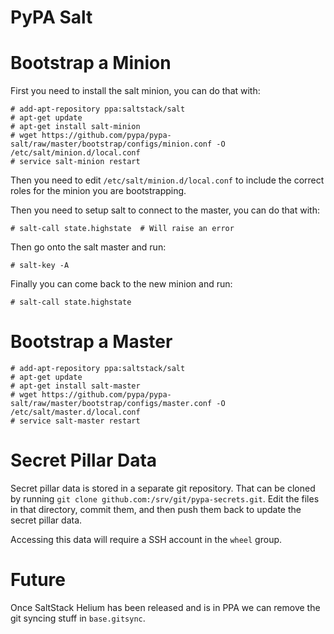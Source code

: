 PyPA Salt
=========

Bootstrap a Minion
==================

First you need to install the salt minion, you can do that with:

```console
# add-apt-repository ppa:saltstack/salt
# apt-get update
# apt-get install salt-minion
# wget https://github.com/pypa/pypa-salt/raw/master/bootstrap/configs/minion.conf -O /etc/salt/minion.d/local.conf
# service salt-minion restart
```

Then you need to edit ``/etc/salt/minion.d/local.conf`` to include the correct
roles for the minion you are bootstrapping.

Then you need to setup salt to connect to the master, you can do that with:

```console
# salt-call state.highstate  # Will raise an error
```

Then go onto the salt master and run:

```console
# salt-key -A
```

Finally you can come back to the new minion and run:

```console
# salt-call state.highstate
```


Bootstrap a Master
==================

```console
# add-apt-repository ppa:saltstack/salt
# apt-get update
# apt-get install salt-master
# wget https://github.com/pypa/pypa-salt/raw/master/bootstrap/configs/master.conf -O /etc/salt/master.d/local.conf
# service salt-master restart
```

Secret Pillar Data
==================

Secret pillar data is stored in a separate git repository. That can be cloned
by running ``git clone github.com:/srv/git/pypa-secrets.git``. Edit the files
in that directory, commit them, and then push them back to update the secret
pillar data.

Accessing this data will require a SSH account in the ``wheel`` group.


Future
======

Once SaltStack Helium has been released and is in PPA we can remove the git
syncing stuff in ``base.gitsync``.
